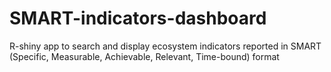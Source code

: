 # SMART-indicators-dashboard
R-shiny app to search and display ecosystem indicators reported in SMART (Specific, Measurable, Achievable, Relevant, Time-bound) format
